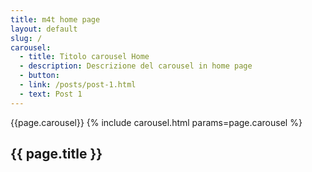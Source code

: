 ```yaml
---
title: m4t home page
layout: default
slug: /
carousel:
  - title: Titolo carousel Home
  - description: Descrizione del carousel in home page
  - button:
  - link: /posts/post-1.html
  - text: Post 1
---
```

{{page.carousel}}
{% include carousel.html params=page.carousel %}
<section class="sec-1">
  <div class="container">
    <h1>{{ page.title }}</h1>
  </div>
</section>
